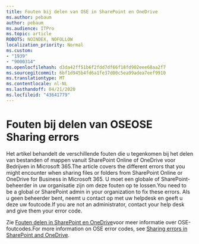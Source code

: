```yaml
---
title: Fouten bij delen van OSE in SharePoint en OneDrive
ms.author: pebaum
author: pebaum
ms.audience: ITPro
ms.topic: article
ROBOTS: NOINDEX, NOFOLLOW
localization_priority: Normal
ms.custom:
- "1939"
- "9000314"
ms.openlocfilehash: d3da42ff51b6f2fdd7df66f18fd902eee68aa2f7
ms.sourcegitcommit: 6bf1d945b4fd6a1fe37d00c5ea99adea7eef9910
ms.translationtype: MT
ms.contentlocale: nl-NL
ms.lasthandoff: 04/21/2020
ms.locfileid: "43641779"
---
```

# <a name="ose-sharing-errors"></a><span data-ttu-id="03b4f-102">Fouten bij delen van OSE</span><span class="sxs-lookup"><span data-stu-id="03b4f-102">OSE Sharing errors</span></span>

<span data-ttu-id="03b4f-103">Het artikel behandelt de verschillende fouten die u tegenkomen bij het delen van bestanden of mappen vanuit SharePoint Online of OneDrive voor Bedrijven in Microsoft 365.</span><span class="sxs-lookup"><span data-stu-id="03b4f-103">The article covers the different errors that you might encounter when sharing files or folders from SharePoint Online or OneDrive for Business in Microsoft 365.</span></span> <span data-ttu-id="03b4f-104">U moet een globale of SharePoint-beheerder in uw organisatie zijn om deze fouten op te lossen.</span><span class="sxs-lookup"><span data-stu-id="03b4f-104">You need to be a global or SharePoint admin in your organization to fix these errors.</span></span> <span data-ttu-id="03b4f-105">Als u geen beheerder bent, neemt u contact op met uw helpdesk en geeft u deze uw foutcode.</span><span class="sxs-lookup"><span data-stu-id="03b4f-105">If you are not an administrator, contact your help desk and give them your error code.</span></span>

<span data-ttu-id="03b4f-106">Zie [Fouten delen in SharePoint en OneDrive](https://docs.microsoft.com/sharepoint/sharepoint-onedrive-error-message)voor meer informatie over OSE-foutcodes.</span><span class="sxs-lookup"><span data-stu-id="03b4f-106">For more information on OSE error codes, see [Sharing errors in SharePoint and OneDrive](https://docs.microsoft.com/sharepoint/sharepoint-onedrive-error-message).</span></span>
